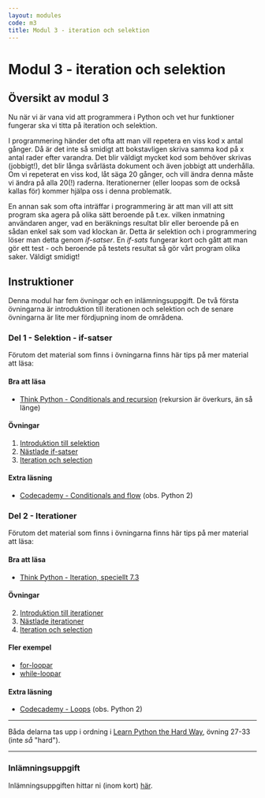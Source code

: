 ```yaml
---
layout: modules
code: m3
title: Modul 3 - iteration och selektion
---
```


# Modul 3 - iteration och selektion

## Översikt av modul 3

Nu när vi är vana vid att programmera i Python och vet hur funktioner fungerar ska vi titta på iteration och selektion.

I programmering händer det ofta att man vill repetera en viss kod x antal gånger. Då är det inte så smidigt att bokstavligen skriva samma kod på x antal rader efter varandra. Det blir väldigt mycket kod som behöver skrivas (jobbigt!), det blir långa svårlästa dokument och även jobbigt att underhålla. Om vi repeterat en viss kod, låt säga 20 gånger, och vill ändra denna måste vi ändra på alla 20(!) raderna. Iterationerner (eller loopas som de också kallas för) kommer hjälpa oss i denna problematik.

En annan sak som ofta inträffar i programmering är att man vill att sitt program ska agera på olika sätt beroende på t.ex. vilken inmatning användaren anger, vad en beräknings resultat blir eller beroende på en sådan enkel sak som vad klockan är. Detta är selektion och i programmering löser man detta genom _if-satser_. En _if-sats_ fungerar kort och gått att man gör ett test - och beroende på testets resultat så gör vårt program olika saker. Väldigt smidigt!

## Instruktioner

Denna modul har fem övningar och en inlämningsuppgift. De två första övningarna är introduktion till iterationen och selektion och de senare övningarna är lite mer fördjupning inom de områdena.

### Del 1 - Selektion - if-satser

Förutom det material som finns i övningarna finns här tips på mer material att läsa:

#### Bra att läsa

- [Think Python - Conditionals and recursion](http://greenteapress.com/thinkpython2/html/thinkpython2006.html) (rekursion är överkurs, än så länge)

#### Övningar

1. [Introduktion till selektion](exercises/L01.html)
3. [Nästlade if-satser](exercises/L03.html)
5. [Iteration och selection](exercises/L05.html)

#### Extra läsning

- [Codecademy - Conditionals and flow](http://www.codecademy.com/en/tracks/python) (obs. Python 2)

### Del 2 - Iterationer

Förutom det material som finns i övningarna finns här tips på mer material att läsa:

#### Bra att läsa

- [Think Python - Iteration, speciellt 7.3](http://greenteapress.com/thinkpython2/html/thinkpython2008.html)

#### Övningar

2. [Introduktion till iterationer](exercises/L02.html)
4. [Nästlade iterationer](exercises/L04.html)
5. [Iteration och selection](exercises/L05.html)


#### Fler exempel

* [for-loopar](ex_for.html)
* [while-loopar](ex_while.html)

#### Extra läsning

 - [Codecademy - Loops](http://www.codecademy.com/en/tracks/python) (obs. Python 2)

 ---

 Båda delarna tas upp i ordning i [Learn Python the Hard Way](http://learnpythonthehardway.org/book/), övning 27-33 (inte _så_ &quot;hard&quot;).

 ---

### Inlämningsuppgift

 Inlämningsuppgiften hittar ni (inom kort) [här](assignments/U1.html).

